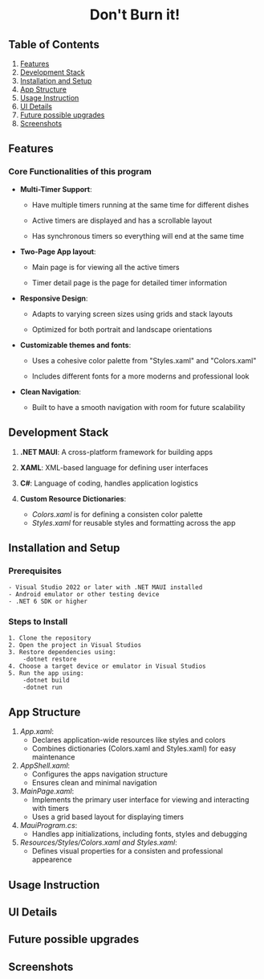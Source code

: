 <h1 align="center">Don't Burn it! </h1>

## Table of Contents
1. [Features](#features)
2. [Development Stack](#development-stack)
3. [Installation and Setup](#installation-and-setup)
4. [App Structure](#app-structure)
5. [Usage Instruction](#usage-instruction)
6. [UI Details](#ui-details)
7. [Future possible upgrades](#future-possible-upgrades)
8. [Screenshots](#screenshots)

## Features

### Core Functionalities of this program

- **Multi-Timer Support**:

    - Have multiple timers running at the same time for different dishes
    
    - Active timers are displayed and has a scrollable layout

    - Has synchronous timers so everything will end at the same time

- **Two-Page App layout**:

    - Main page is for viewing all the active timers

    - Timer detail page is the page for detailed timer information

- **Responsive Design**:

    - Adapts to varying screen sizes using grids and stack layouts

    - Optimized for both portrait and landscape orientations

- **Customizable themes and fonts**:

    - Uses a cohesive color palette from "Styles.xaml" and "Colors.xaml"

    - Includes different fonts for a more moderns and professional look

- **Clean Navigation**:

    - Built to have a smooth navigation with room for future scalability

## Development Stack

1. **.NET MAUI**: A cross-platform framework for building apps
2. **XAML**: XML-based language for defining user interfaces
3. **C#**: Language of coding, handles application logistics
4. **Custom Resource Dictionaries**:
    
    - *Colors.xaml* is for defining a consisten color palette
    - *Styles.xaml* for reusable styles and formatting across the app 

## Installation and Setup

### Prerequisites

    - Visual Studio 2022 or later with .NET MAUI installed
    - Android emulator or other testing device
    - .NET 6 SDK or higher

### Steps to Install

    1. Clone the repository
    2. Open the project in Visual Studios
    3. Restore dependencies using:
        -dotnet restore
    4. Choose a target device or emulator in Visual Studios
    5. Run the app using:
        -dotnet build
        -dotnet run

## App Structure

1. *App.xaml*:
    - Declares application-wide resources like styles and colors
    - Combines dictionaries (Colors.xaml and Styles.xaml) for easy maintenance
2. *AppShell.xaml*:
    - Configures the apps navigation structure
    - Ensures clean and minimal navigation
3. *MainPage.xaml*:
    - Implements the primary user interface for viewing and interacting with timers
    - Uses a grid based layout for displaying timers 
4. *MauiProgram.cs*:
    - Handles app initializations, including fonts, styles and debugging
5. *Resources/Styles/Colors.xaml and Styles.xaml*:
    - Defines visual properties for a consisten and professional appearence

## Usage Instruction

## UI Details

## Future possible upgrades

## Screenshots




